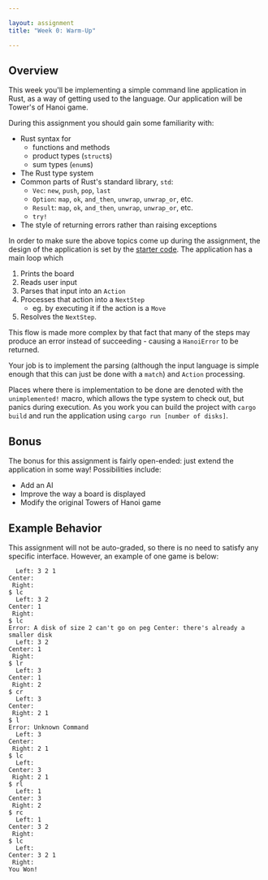 ```yaml
---

layout: assignment
title: "Week 0: Warm-Up"

---
```


## Overview

This week you'll be implementing a simple command line application in Rust, as
a way of getting used to the language. Our application will be Tower's of Hanoi
game.

During this assignment you should gain some familiarity with:

   * Rust syntax for
      * functions and methods
      * product types (`struct`s)
      * sum types (`enum`s)
   * The Rust type system
   * Common parts of Rust's standard library, `std`:
      * `Vec`: `new`, `push`, `pop`, `last`
      * `Option`: `map`, `ok`, `and_then`, `unwrap`, `unwrap_or`, etc.
      * `Result`: `map`, `ok`, `and_then`, `unwrap`, `unwrap_or`, etc.
      * `try!`
   * The style of returning errors rather than raising exceptions

In order to make sure the above topics come up during the assignment, the
design of the application is set by the [starter code][starter]. The application has a
main loop which

   1. Prints the board
   1. Reads user input
   1. Parses that input into an `Action`
   1. Processes that action into a `NextStep`
      * eg. by executing it if the action is a `Move`
   1. Resolves the `NextStep`.

This flow is made more complex by that fact that many of the steps may produce
an error instead of succeeding - causing a `HanoiError` to be returned.

Your job is to implement the parsing (although the input language is simple
enough that this can just be done with a `match`) and `Action` processing.

Places where there is implementation to be done are denoted with the
`unimplemented!` macro, which allows the type system to check out, but panics
during execution. As you work you can build the project with `cargo build` and
run the application using `cargo run [number of disks]`.

## Bonus

The bonus for this assignment is fairly open-ended: just extend the application
in some way! Possibilities include:

   * Add an AI
   * Improve the way a board is displayed
   * Modify the original Towers of Hanoi game

## Example Behavior

This assignment will not be auto-graded, so there is no need to satisfy any
specific interface. However, an example of one game is below:

```
  Left: 3 2 1
Center: 
 Right: 
$ lc 
  Left: 3 2
Center: 1
 Right: 
$ lc
Error: A disk of size 2 can't go on peg Center: there's already a smaller disk
  Left: 3 2
Center: 1
 Right: 
$ lr
  Left: 3
Center: 1
 Right: 2
$ cr
  Left: 3
Center: 
 Right: 2 1
$ l
Error: Unknown Command
  Left: 3
Center: 
 Right: 2 1
$ lc
  Left: 
Center: 3
 Right: 2 1
$ rl
  Left: 1
Center: 3
 Right: 2
$ rc
  Left: 1
Center: 3 2
 Right: 
$ lc
  Left: 
Center: 3 2 1
 Right: 
You Won!
```

[starter]: https://github.com/hmc-memsafe-2016f/wk0-starter
